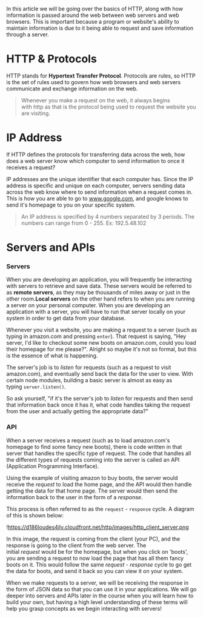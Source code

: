 In this article we will be going over the basics of HTTP, along with how information is passed around the web between web servers and web browsers. This is important because a program or website's ability to maintain information is due to it being able to request and save information through a server.

# **HTTP & Protocols**

HTTP stands for **Hypertext Transfer Protocol**. Protocols are rules, so HTTP is the set of rules used to govern how web browsers and web servers communicate and exchange information on the web.

> Whenever you make a request on the web, it always begins with http as that is the protocol being used to request the website you are visiting.
> 

# **IP Address**

If HTTP defines the protocols for transferring data across the web, how does a web server know which computer to send information to once it receives a request?

IP addresses are the unique identifier that each computer has. Since the IP address is specific and unique on each computer, servers sending data across the web know where to send information when a request comes in. This is how you are able to go to www.google.com, and google knows to send it's homepage to you on your specific system.

> An IP address is specified by 4 numbers separated by 3 periods. The numbers can range from 0 - 255. Ex: 192.5.48.102
> 

# **Servers and APIs**

### **Servers**

When you are developing an application, you will frequently be interacting with servers to retrieve and save data. These servers would be referred to as **remote servers**, as they may be thousands of miles away or just in the other room.**Local servers** on the other hand refers to when you are running a server on your personal computer. When you are developing an application with a server, you will have to run that server locally on your system in order to get data from your database.

Whenever you visit a website, you are making a request to a server (such as typing in amazon.com and pressing `enter`). That request is saying, "Hey server, I'd like to checkout some new boots on amazon.com, could you load their homepage for me please?". Alright so maybe it's not so formal, but this is the essence of what is happening.

The server's job is to *listen* for requests (such as a request to visit amazon.com), and eventually send back the data for the user to view. With certain node modules, building a basic server is almost as easy as typing `server.listen()`.

So ask yourself, "if it's the server's job to *listen* for requests and then send that information back once it has it, what code handles taking the request from the user and actually getting the appropriate data?"

### **API**

When a server receives a request (such as to load amazon.com's homepage to find some fancy new boots), there is code written in that server that handles the specific type of request. The code that handles all the different types of requests coming into the server is called an API (Application Programming Interface).

Using the example of visiting amazon to buy boots, the server would receive the *request* to load the home page, and the API would then handle getting the data for that home page. The server would then send the information back to the user in the form of a *response*.

This process is often referred to as the `request` - `response` cycle. A diagram of this is shown below:

!https://d186loudes4jlv.cloudfront.net/http/images/http_client_server.png

In this image, the request is coming from the client (your PC), and the response is going to the client from the web server. The initial *request* would be for the homepage, but when you click on 'boots', you are sending a request to now load the page that has all them fancy boots on it. This would follow the same *request* - *response* cycle to go get the data for boots, and send it back so you can view it on your system.

When we make requests to a server, we will be receiving the response in the form of JSON data so that you can use it in your applications. We will go deeper into servers and APIs later in the course when you will learn how to build your own, but having a high level understanding of these terms will help you grasp concepts as we begin interacting with servers!